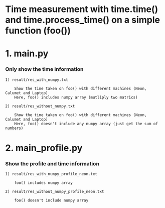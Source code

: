 
# Time measurement with time.time() and time.process_time() on a simple function (foo())

# 1. main.py 
###    Only show the time information  
    
    1) result/res_with_numpy.txt
    
        Show the time taken on foo() with different machines (Neon, Calumet and Laptop) 
        Here, foo() includes numpy array (mutliply two matrics)
         
    2) result/res_without_numpy.txt
    
        Show the time taken on foo() with different machines (Neon, Calumet and Laptop) 
        Here, foo() doesn't include any numpy array (just get the sum of numbers)
            
# 2. main_profile.py
###    Show the profile and time information
    
    1) result/res_with_numpy_profile_neon.txt
        
        foo() includes numpy array 
    
    2) result/res_without_numpy_profile_neon.txt
        
        foo() doesn't include numpy array 
    
         
    


